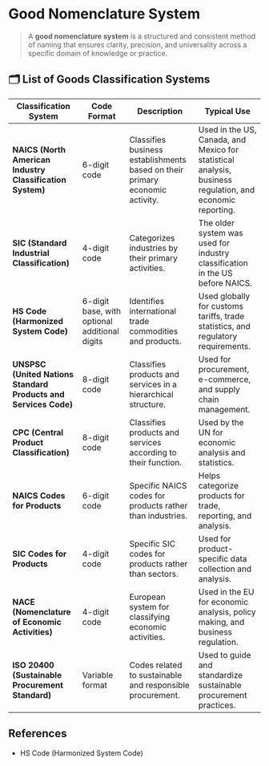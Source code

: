# Good Nomenclature System

> A **good nomenclature system** is a structured and consistent method of naming that ensures clarity, precision, and universality across a specific domain of knowledge or practice.

## 🗂️ List of Goods Classification Systems

| **Classification System** | **Code Format** | **Description** | **Typical Use** |
| --- | --- | --- | --- |
| **NAICS (North American Industry Classification System)** | 6-digit code | Classifies business establishments based on their primary economic activity. | Used in the US, Canada, and Mexico for statistical analysis, business regulation, and economic reporting. |
| **SIC (Standard Industrial Classification)** | 4-digit code | Categorizes industries by their primary activities. | The older system was used for industry classification in the US before NAICS. |
| **HS Code (Harmonized System Code)** | 6-digit base, with optional additional digits | Identifies international trade commodities and products. | Used globally for customs tariffs, trade statistics, and regulatory requirements. |
| **UNSPSC (United Nations Standard Products and Services Code)** | 8-digit code | Classifies products and services in a hierarchical structure. | Used for procurement, e-commerce, and supply chain management. |
| **CPC (Central Product Classification)** | 8-digit code | Classifies products and services according to their function. | Used by the UN for economic analysis and statistics. |
| **NAICS Codes for Products** | 6-digit code | Specific NAICS codes for products rather than industries. | Helps categorize products for trade, reporting, and analysis. |
| **SIC Codes for Products** | 4-digit code | Specific SIC codes for products rather than sectors. | Used for product-specific data collection and analysis. |
| **NACE (Nomenclature of Economic Activities)** | 4-digit code | European system for classifying economic activities. | Used in the EU for economic analysis, policy making, and business regulation. |
| **ISO 20400 (Sustainable Procurement Standard)** | Variable format | Codes related to sustainable and responsible procurement. | Used to guide and standardize sustainable procurement practices. |

## References

- HS Code (Harmonized System Code)
